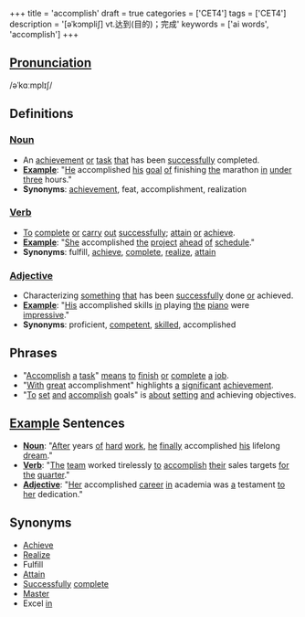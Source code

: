 +++
title = 'accomplish'
draft = true
categories = ['CET4']
tags = ['CET4']
description = '[əˈkɔmpli∫] vt.达到(目的)；完成'
keywords = ['ai words', 'accomplish']
+++

## [Pronunciation](/en/post/pronunciation/)
/əˈkɑːmplɪʃ/

## Definitions
### [Noun](/en/post/noun/)
- An [achievement](/en/post/achievement/) [or](/en/post/or/) [task](/en/post/task/) [that](/en/post/that/) has been [successfully](/en/post/successfully/) completed.
- **[Example](/en/post/example/)**: "[He](/en/post/he/) accomplished [his](/en/post/his/) [goal](/en/post/goal/) [of](/en/post/of/) finishing [the](/en/post/the/) marathon [in](/en/post/in/) [under](/en/post/under/) [three](/en/post/three/) hours."
- **Synonyms**: [achievement](/en/post/achievement/), feat, accomplishment, realization

### [Verb](/en/post/verb/)
- [To](/en/post/to/) [complete](/en/post/complete/) [or](/en/post/or/) [carry](/en/post/carry/) [out](/en/post/out/) [successfully](/en/post/successfully/); [attain](/en/post/attain/) [or](/en/post/or/) [achieve](/en/post/achieve/).
- **[Example](/en/post/example/)**: "[She](/en/post/she/) accomplished [the](/en/post/the/) [project](/en/post/project/) [ahead](/en/post/ahead/) [of](/en/post/of/) [schedule](/en/post/schedule/)."
- **Synonyms**: fulfill, [achieve](/en/post/achieve/), [complete](/en/post/complete/), [realize](/en/post/realize/), [attain](/en/post/attain/)

### [Adjective](/en/post/adjective/)
- Characterizing [something](/en/post/something/) [that](/en/post/that/) has been [successfully](/en/post/successfully/) done [or](/en/post/or/) achieved.
- **[Example](/en/post/example/)**: "[His](/en/post/his/) accomplished skills [in](/en/post/in/) playing [the](/en/post/the/) [piano](/en/post/piano/) were [impressive](/en/post/impressive/)."
- **Synonyms**: proficient, [competent](/en/post/competent/), [skilled](/en/post/skilled/), accomplished

## Phrases
- "[Accomplish](/en/post/accomplish/) [a](/en/post/a/) [task](/en/post/task/)" [means](/en/post/means/) [to](/en/post/to/) [finish](/en/post/finish/) [or](/en/post/or/) [complete](/en/post/complete/) [a](/en/post/a/) [job](/en/post/job/).
- "[With](/en/post/with/) [great](/en/post/great/) accomplishment" highlights [a](/en/post/a/) [significant](/en/post/significant/) [achievement](/en/post/achievement/).
- "[To](/en/post/to/) [set](/en/post/set/) [and](/en/post/and/) [accomplish](/en/post/accomplish/) goals" is [about](/en/post/about/) [setting](/en/post/setting/) [and](/en/post/and/) achieving objectives.

## [Example](/en/post/example/) Sentences
- **[Noun](/en/post/noun/)**: "[After](/en/post/after/) years [of](/en/post/of/) [hard](/en/post/hard/) [work](/en/post/work/), [he](/en/post/he/) [finally](/en/post/finally/) accomplished [his](/en/post/his/) lifelong [dream](/en/post/dream/)."
- **[Verb](/en/post/verb/)**: "[The](/en/post/the/) [team](/en/post/team/) worked tirelessly [to](/en/post/to/) [accomplish](/en/post/accomplish/) [their](/en/post/their/) sales targets [for](/en/post/for/) [the](/en/post/the/) [quarter](/en/post/quarter/)."
- **[Adjective](/en/post/adjective/)**: "[Her](/en/post/her/) accomplished [career](/en/post/career/) [in](/en/post/in/) academia was [a](/en/post/a/) testament [to](/en/post/to/) [her](/en/post/her/) dedication."

## Synonyms
- [Achieve](/en/post/achieve/)
- [Realize](/en/post/realize/)
- Fulfill
- [Attain](/en/post/attain/)
- [Successfully](/en/post/successfully/) [complete](/en/post/complete/)
- [Master](/en/post/master/)
- Excel [in](/en/post/in/)
